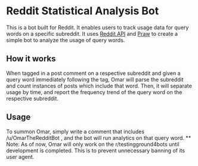 # Reddit Statistical Analysis Bot
This is a bot built for Reddit. It enables users to track usage data for query words on a specific subreddit.
It uses [Reddit API](https://www.reddit.com/dev/api/) and [Praw](https://praw.readthedocs.io/en/latest/) to create a simple bot to analyze the usage of query words.
## How it works
When tagged in a post comment on a respective subreddit and given a query word immediately following the tag, Omar will parse the subreddit and count instances of posts which include that word. Then, it will separate usage by time, and report the frequency trend of the query word on the respective subreddit.
## Usage
To summon Omar, simply write a comment that includes /u/OmarTheRedditBot <query>, and the bot will run analytics on that query word.
** Note: As of now, Omar will only work on the r/testingground4bots until development is completed. This is to prevent unnecessary banning of its user agent.
